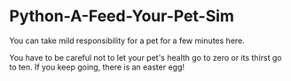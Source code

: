 # Python-A-Feed-Your-Pet-Sim
You can take mild responsibility for a pet for a few minutes here.

You have to be careful not to let your pet's health go to zero or its thirst go to ten.
If you keep going, there is an easter egg!
